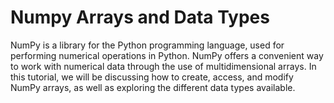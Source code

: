 # Numpy Arrays and Data Types

NumPy is a library for the Python programming language, used for performing numerical operations in Python. NumPy offers a convenient way to work with numerical data through the use of multidimensional arrays. In this tutorial, we will be discussing how to create, access, and modify NumPy arrays, as well as exploring the different data types available.
